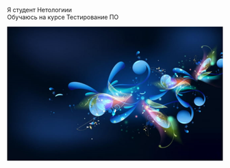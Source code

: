 Я студент Нетологиии  
Обучаюсь на курсе Тестирование ПО  

![img](https://github.com/Helga52/Zadanie3/blob/main/images/2023-07-03%20225410.png)  

